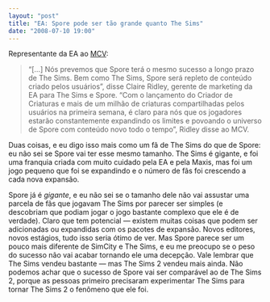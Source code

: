 ```yaml
---
layout: "post"
title: "EA: Spore pode ser tão grande quanto The Sims"
date: "2008-07-10 19:00"
---
```


Representante da EA ao [MCV](http://www.mcvuk.com/news/31130/Spore-could-be-the-new-Sims-says-EA):

> “[…] Nós prevemos que Spore terá o mesmo sucesso a longo prazo de The Sims. Bem como The Sims, Spore será repleto de conteúdo criado pelos usuários”, disse Claire Ridley, gerente de marketing da EA para The Sims e Spore. “Com o lançamento do Criador de Criaturas e mais de um milhão de criaturas compartilhadas pelos usuários na primeira semana, é claro para nós que os jogadores estarão constantemente expandindo os limites e povoando o universo de Spore com conteúdo novo todo o tempo”, Ridley disse ao MCV.

Duas coisas, e eu digo isso mais como um fã de The Sims do que de Spore: eu não sei se Spore vai ter esse mesmo tamanho. The Sims é gigante, e foi uma franquia criada com muito cuidado pela EA e pela Maxis, mas foi um jogo pequeno que foi se expandindo e o número de fãs foi crescendo a cada nova expansão.

Spore já é _gigante_, e eu não sei se o tamanho dele não vai assustar uma parcela de fãs que jogavam The Sims por parecer ser simples (e descobriam que podiam jogar o jogo bastante complexo que ele é de verdade). Claro que tem potencial — existem muitas coisas que podem ser adicionadas ou expandidas com os pacotes de expansão. Novos editores, novos estágios, tudo isso seria ótimo de ver. Mas Spore parece ser um pouco mais diferente de SimCity e The Sims, e eu me preocupo se o peso do sucesso não vai acabar tornando ele uma decepção. Vale lembrar que The Sims vendeu bastante — mas The Sims 2 vendeu mais ainda. Não podemos achar que o sucesso de Spore vai ser comparável ao de The Sims 2, porque as pessoas primeiro precisaram experimentar The Sims para tornar The Sims 2 o fenômeno que ele foi.

